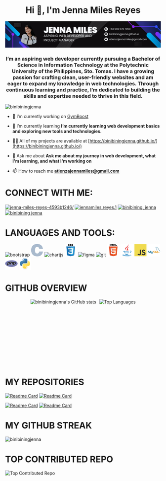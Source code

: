 <h1 align="center">Hi 👋, I'm Jenna Miles Reyes</h1>
<div align="center">
  <img src="https://github.com/binibiningjenna/binibiningjenna/blob/main/banner.png" alt="Banner">
</div>

<h3 align="center">I’m an aspiring web developer currently pursuing a Bachelor of Science in Information Technology at the Polytechnic University of the Philippines, Sto. Tomas. I have a growing passion for crafting clean, user-friendly websites and am eager to expand my knowledge in web technologies. Through continuous learning and practice, I’m dedicated to building the skills and expertise needed to thrive in this field.</h3>

<p align="left"> <img src="https://komarev.com/ghpvc/?username=binibiningjenna&label=Profile%20views&color=0e75b6&style=flat" alt="binibiningjenna" /> </p>

- 🔭 I’m currently working on [GymBoost](https://github.com/ProjectGymBoost/GymBoost.com)

- 🌱 I’m currently learning **I’m currently learning web development basics and exploring new tools and technologies.**

- 👨‍💻 All of my projects are available at [https://binibiningjenna.github.io/](https://binibiningjenna.github.io/)

- 💬 Ask me about **Ask me about my journey in web development, what I'm learning, and what I'm working on**

- 📫 How to reach me **atienzajennamiles@gmail.com**

# CONNECT WITH ME:
<p align="left">
<a href="https://linkedin.com/in/jenna-miles-reyes-4593b1246/" target="blank"><img align="center" src="https://raw.githubusercontent.com/rahuldkjain/github-profile-readme-generator/master/src/images/icons/Social/linked-in-alt.svg" alt="jenna-miles-reyes-4593b1246/" height="30" width="40" /></a>
<a href="https://fb.com/jennamiles.reyes.1" target="blank"><img align="center" src="https://raw.githubusercontent.com/rahuldkjain/github-profile-readme-generator/master/src/images/icons/Social/facebook.svg" alt="jennamiles.reyes.1" height="30" width="40" /></a>
<a href="https://instagram.com/binibining_jenna" target="blank"><img align="center" src="https://raw.githubusercontent.com/rahuldkjain/github-profile-readme-generator/master/src/images/icons/Social/instagram.svg" alt="binibining_jenna" height="30" width="40" /></a>
<a href="https://www.youtube.com/@binibining_jenna" target="blank"><img align="center" src="https://raw.githubusercontent.com/rahuldkjain/github-profile-readme-generator/master/src/images/icons/Social/youtube.svg" alt="binibining jenna" height="30" width="40" /></a>
</p>

# LANGUAGES AND TOOLS:
<p align="left">
  <img src="https://getbootstrap.com/docs/5.2/assets/brand/bootstrap-logo.svg" alt="bootstrap" width="40" height="40"/>
  <img src="https://raw.githubusercontent.com/devicons/devicon/master/icons/c/c-original.svg" alt="c" width="40" height="40"/>
  <img src="https://www.chartjs.org/media/logo-title.svg" alt="chartjs" width="40" height="40"/>
  <img src="https://raw.githubusercontent.com/devicons/devicon/master/icons/css3/css3-original-wordmark.svg" alt="css3" width="40" height="40"/>
  <img src="https://www.vectorlogo.zone/logos/figma/figma-icon.svg" alt="figma" width="40" height="40"/>
  <img src="https://www.vectorlogo.zone/logos/git-scm/git-scm-icon.svg" alt="git" width="40" height="40"/>
  <img src="https://raw.githubusercontent.com/devicons/devicon/master/icons/html5/html5-original-wordmark.svg" alt="html5" width="40" height="40"/>
  <img src="https://raw.githubusercontent.com/devicons/devicon/master/icons/java/java-original.svg" alt="java" width="40" height="40"/>
  <img src="https://raw.githubusercontent.com/devicons/devicon/master/icons/javascript/javascript-original.svg" alt="javascript" width="40" height="40"/>
  <img src="https://raw.githubusercontent.com/devicons/devicon/master/icons/mysql/mysql-original-wordmark.svg" alt="mysql" width="40" height="40"/>
  <img src="https://raw.githubusercontent.com/devicons/devicon/master/icons/php/php-original.svg" alt="php" width="40" height="40"/>
  <img src="https://raw.githubusercontent.com/devicons/devicon/master/icons/python/python-original.svg" alt="python" width="40" height="40"/>
</p>

<!-- My GitHub Stats -->
# GITHUB OVERVIEW
<p align="left" style="display: flex; justify-content: center; gap: 10px; flex-wrap: wrap;">
  <img src="https://github-readme-stats.vercel.app/api?username=binibiningjenna&show_icons=true&theme=tokyonight&custom_title=My%20GitHub%20Stats&v=6" alt="binibiningjenna's GitHub stats" height="180" style="border: none;" />

  <img src="https://github-readme-stats.vercel.app/api/top-langs/?username=binibiningjenna&layout=compact&theme=tokyonight&card_width=320&v=6" alt="Top Languages" height="180" style="border: none;" />
</p>

<br> 

<!-- My Repositories -->
# MY REPOSITORIES
<div align="left">
  
[![Readme Card](https://github-readme-stats.vercel.app/api/pin/?username=binibiningjenna&repo=binibiningjenna.github.io&theme=tokyonight&v=6)](https://github.com/binibiningjenna/binibiningjenna.github.io) [![Readme Card](https://github-readme-stats.vercel.app/api/pin/?username=binibiningjenna&repo=WD-BE&theme=tokyonight&v=6)](https://github.com/binibiningjenna/WD-BE) 

[![Readme Card](https://github-readme-stats.vercel.app/api/pin/?username=binibiningjenna&repo=First-Edition&theme=tokyonight&v=6)](https://github.com/binibiningjenna/First-Edition) [![Readme Card](https://github-readme-stats.vercel.app/api/pin/?username=binibiningjenna&repo=jennamiles.github.io&theme=tokyonight&v=6)](https://github.com/binibiningjenna/jennamiles.github.io) 

</div>

<!-- GitHub Streak Stats -->
# MY GITHUB STREAK
<p align="left">
  <img src="https://github-readme-streak-stats.herokuapp.com/?user=binibiningjenna&theme=tokyonight&date_format=M%20j%5B%2C%20Y%5D" alt="binibiningjenna" />
</p>

<!-- Top Contributed Repo -->
# TOP CONTRIBUTED REPO
<p align="left">
  <img src="https://github-contributor-stats.vercel.app/api?username=binibiningjenna&limit=5&theme=tokyonight&combine_all_yearly_contributions=true" alt="Top Contributed Repo" />
</p>
